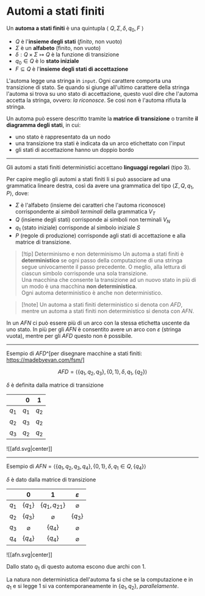 # Automi a stati finiti

Un **automa a stati finiti** è una quintupla $\langle\ Q,\Sigma,\delta, q_0, F\ \rangle$

- $Q$ è l'**insieme degli stati** (*finito*, non vuoto)
- $\Sigma$ è un **alfabeto** (finito, non vuoto)
- $\delta : Q \times \Sigma \mapsto Q$ è la funzione di transizione
- $q_0\in Q$ è lo **stato iniziale**
- $F\subseteq Q$ è l'**insieme degli stati di accettazione**

L'automa legge una stringa in `input`. Ogni carattere comporta una transizione di stato. Se quando si giunge all'ultimo carattere della stringa l'automa si trova su uno stato di accettazione, questo vuol dire che l'automa accetta la stringa, ovvero: _la riconosce_. Se così non è l'automa rifiuta la stringa.

Un automa può essere descritto tramite la **matrice di transizione** o tramite **il diagramma degli stati**, in cui:
- uno stato è rappresentato da un nodo
- una transizione tra stati è indicata da un arco etichettato con l'input
- gli stati di accettazione hanno un doppio bordo

---

Gli automi a stati finiti deterministici accettano **linguaggi regolari** (tipo 3).

Per capire meglio gli automi a stati finiti li si può associare ad una grammatica lineare destra, così da avere una grammatica del tipo $\langle \Sigma,Q,q_1,P \rangle$, dove:
- $\Sigma$ è l'alfabeto (insieme dei caratteri che l'automa riconosce) corrispondente ai _simboli terminali_ della grammatica $V_T$
- $Q$ (insieme degli stati) corrisponde ai simboli non terminali $V_N$
- $q_1$ (stato iniziale) corrisponde al simbolo iniziale $S$
- $P$ (regole di produzione) corrisponde agli stati di accettazione e alla matrice di transizione.

> [!tip] Determinismo e non determinismo
> Un automa a stati finiti è **deterministico** se ogni passo della computazione di una stringa segue univocamente il passo precedente. O meglio, alla lettura di ciascun simbolo corrisponde una sola transizione.<br>
> Una macchina che consente la transizione ad un nuovo stato in più di un modo è una macchina **non deterministica**.<br>
> Ogni automa deterministico è anche non deterministico.

> [!note] Un automa a stati finiti deterministico si denota con $AFD$, mentre un automa a stati finiti non deterministico si denota con $AFN$.

In un $AFN$ ci può essere più di un arco con la stessa etichetta uscente da uno stato. In più per gli $AFN$ è consentito avere un arco con $\varepsilon$ (stringa vuota), mentre per gli $AFD$ questo non è possibile.

---

Esempio di $AFD$^[per disegnare macchine a stati finiti: https://madebyevan.com/fsm/]

$$AFD=\langle\{q_1,q_2,q_3\},\{0,1\},\delta,q_1,\{q_2\}\rangle$$

$\delta$ è definita dalla matrice di transizione

|       |   $0$ |  $1$  |
|:-----:| -----:|:-----:|
| $q_1$ | $q_1$ | $q_2$ |
| $q_2$ | $q_3$ | $q_2$ |
| $q_3$ | $q_2$ | $q_2$ |

![[afd.svg|center]]

---

Esempio di $AFN=\langle\{q_1,q_2,q_3,q_4\},\{0,1\},\delta,q_1\in Q,\{q_4\}\rangle$


$\delta$ è dato dalla matrice di transizione

|       |      $0$      |      $1$       | $\varepsilon$ |
|:-----:|:-------------:|:--------------:|:-------------:|
| $q_1$ |   $\{q_1\}$   | $\{q_1,q_21\}$ | $\varnothing$ |
| $q_2$ |   $\{q_3\}$   | $\varnothing$  |   $\{q_3\}$   |
| $q_3$ | $\varnothing$ |   $\{q_4\}$    | $\varnothing$ |
| $q_4$ |   $\{q_4\}$   |   $\{q_4\}$    | $\varnothing$ |

![[afn.svg|center]]

Dallo stato $q_1$ di questo automa escono due archi con $1$.

La natura non deterministica dell'automa fa si che se la computazione e in $q_1$ e si legge $1$ si va contemporaneamente in $\{q_1,q_2\}$, _parallelamente_.
